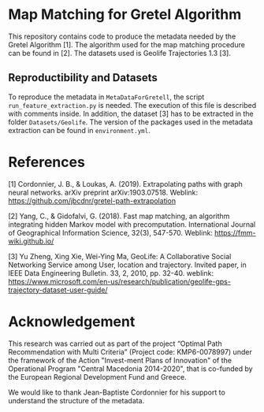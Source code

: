 # Map Matching for Gretel Algorithm
This repository contains code to produce the metadata needed by the Gretel Algorithm [1]. The algorithm used for the map matching procedure can be found in [2]. The datasets used is Geolife Trajectories 1.3 [3].   

## Reproductibility and Datasets
To reproduce the metadata in `MetaDataForGretell`, the script `run_feature_extraction.py` is needed. The execution of this file is described with comments inside. In addition, the dataset [3] has to be extracted in the folder `Datasets/Geolife`. The version of the packages used in the metadata extraction can be found in `environment.yml`.

# References 
[1] Cordonnier, J. B., & Loukas, A. (2019). Extrapolating paths with graph neural networks.
 arXiv preprint arXiv:1903.07518. Weblink: https://github.com/jbcdnr/gretel-path-extrapolation
 
[2] Yang, C., & Gidofalvi, G. (2018). Fast map matching, an algorithm integrating hidden Markov model 
with precomputation. International Journal of Geographical Information Science, 32(3), 547-570. 
Weblink: https://fmm-wiki.github.io/

[3] Yu Zheng, Xing Xie, Wei-Ying Ma, GeoLife: A Collaborative Social Networking Service among User, 
location and trajectory. Invited paper, in IEEE Data Engineering Bulletin. 33, 2, 2010, pp. 32-40.
weblink: https://www.microsoft.com/en-us/research/publication/geolife-gps-trajectory-dataset-user-guide/

# Acknowledgement

This research was carried out as part of the project “Optimal Path Recommendation with Multi Criteria” (Project code: KMP6-0078997) under the framework of the Action "Invest-ment Plans of Innovation" of the Operational Program "Central Macedonia 2014-2020", that is co-funded by the European Regional Development Fund and Greece.

We would like to thank Jean-Baptiste Cordonnier for his support to understand the structure of the metadata. 
